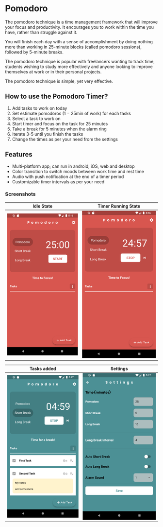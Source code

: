 # Pomodoro

The pomodoro technique is a time management framework that will improve your focus and productivity. It encourages you to work within the time you have, rather than struggle against it.

You will finish each day with a sense of accomplishment by doing nothing more than working in 25-minute blocks (called pomodoro sessions), followed by 5-minute breaks.

The pomodoro technique is popular with freelancers wanting to track time, students wishing to study more effectively and anyone looking to improve themselves at work or in their personal projects.

The pomodoro technique is simple, yet very effective.

## How to use the Pomodoro Timer?
1. Add tasks to work on today
2. Set estimate pomodoros (1 = 25min of work) for each tasks
3. Select a task to work on
4. Start timer and focus on the task for 25 minutes
5. Take a break for 5 minutes when the alarm ring
6. Iterate 3-5 until you finish the tasks
7. Change the times as per your need from the settings

## Features
- Multi-platform app; can run in android, iOS, web and desktop 
- Color transition to switch moods between work time and rest time
- Audio with push notification at the end of a timer period
- Customizable timer intervals as per your need

### Screenshots
Idle State            |  Timer Running State
:-------------------------:|:-------------------------:
![](./screenshots/1.png)  |  ![](./screenshots/2.png)

Tasks added            |  Settings
:-------------------------:|:-------------------------:
![](./screenshots/3.png)  |  ![](./screenshots/4.png)
